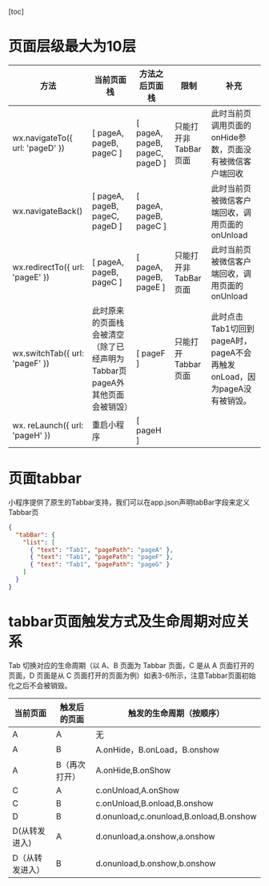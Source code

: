 [toc]

# 页面层级最大为10层

| 方法                            | 当前页面栈                                                   | 方法之后页面栈                 | 限制                 | 补充                                                         |
| ------------------------------- | ------------------------------------------------------------ | ------------------------------ | -------------------- | ------------------------------------------------------------ |
| wx.navigateTo({ url: 'pageD' }) | [ pageA, pageB, pageC ]                                      | [ pageA, pageB, pageC, pageD ] | 只能打开非TabBar页面 | 此时当前页调用页面的onHide参数，页面没有被微信客户端回收     |
| wx.navigateBack()               | [ pageA, pageB, pageC, pageD ]                               | [ pageA, pageB, pageC ]        |                      | 此时当前页被微信客户端回收，调用页面的onUnload               |
| wx.redirectTo({ url: 'pageE' }) | [ pageA, pageB, pageC ]                                      | [ pageA, pageB, pageE ]        | 只能打开非TabBar页面 | 此时当前页被微信客户端回收，调用页面的onUnload               |
| wx.switchTab({ url: 'pageF' })  | 此时原来的页面栈会被清空（除了已经声明为Tabbar页pageA外其他页面会被销毁） | [ pageF ]                      | 只能打开Tabbar页面   | 此时点击Tab1切回到pageA时，pageA不会再触发onLoad，因为pageA没有被销毁。 |
| wx. reLaunch({ url: 'pageH' })  | 重启小程序                                                   | [ pageH ]                      |                      |                                                              |

# 页面tabbar

小程序提供了原生的Tabbar支持，我们可以在app.json声明tabBar字段来定义Tabbar页

```json
{
  "tabBar": {
    "list": [
      { "text": "Tab1", "pagePath": "pageA" },
      { "text": "Tab1", "pagePath": "pageF" },
      { "text": "Tab1", "pagePath": "pageG" }
    ]
  }
}
```

# tabbar页面触发方式及生命周期对应关系

Tab 切换对应的生命周期（以 A、B 页面为 Tabbar 页面，C 是从 A 页面打开的页面，D 页面是从 C 页面打开的页面为例）如表3-6所示，注意Tabbar页面初始化之后不会被销毁。

| 当前页面        | 触发后的页面  | 触发的生命周期（按顺序）                |
| --------------- | ------------- | --------------------------------------- |
| A               | A             | 无                                      |
| A               | B             | A.onHide，B.onLoad，B.onshow            |
| A               | B（再次打开） | A.onHide,B.onShow                       |
| C               | A             | c.onUnload,A.onShow                     |
| C               | B             | c.onUnload,B.onload,B.onshow            |
| D               | B             | d.onunload,c.onunload,B.onload,B.onshow |
| D(从转发进入)   | A             | d.onunload,a.onshow,a.onshow            |
| D（从转发进入） | B             | d.onunload,b.onshow,b.onshow            |


